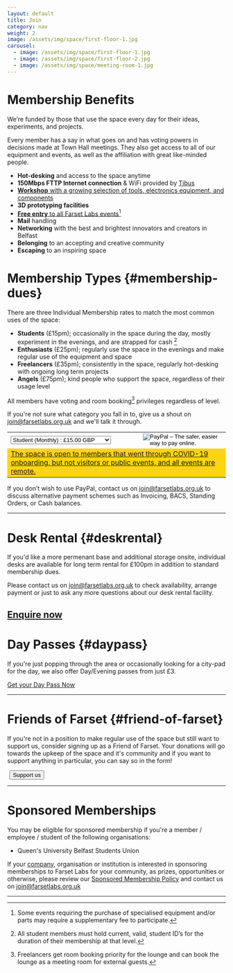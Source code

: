 ```yaml
---
layout: default
title: Join
category: nav
weight: 2
image: /assets/img/space/first-floor-1.jpg
carousel:
  - image: /assets/img/space/first-floor-1.jpg
  - image: /assets/img/space/first-floor-2.jpg
  - image: /assets/img/space/meeting-room-1.jpg
---
```

Membership Benefits
===================

We’re funded by those that use the space every day for their ideas, experiments, and projects.

Every member has a say in what goes on and has voting powers in decisions made at Town Hall meetings.
They also get access to all of our equipment and events, as well as the affiliation with great like-minded people.

-   **Hot-desking** and access to the space anytime
-   **150Mbps FTTP Internet connection** & WiFi provided by [Tibus](/about/corporates.html)
-   [**Workshop** with a growing selection of tools, electronics equipment, and components](/about/facility.html)
-   **3D prototyping facilities**
-   [**Free entry** to all Farset Labs events](/events/)[^1]
-   **Mail** handling
-   **Networking** with the best and brightest innovators and creators in Belfast
-   **Belonging** to an accepting and creative community
-   **Escaping** to an inspiring space

Membership Types {#membership-dues}
================

There are three Individual Membership rates to match the most common uses of the space:

-   **Students** (£15pm); occasionally in the space during the day, mostly experiment in the evenings, and are strapped for cash [^2]
-   **Enthusiasts** (£25pm); regularly use the space in the evenings and make regular use of the equipment and space
-   **Freelancers** (£35pm); consistently in the space, regularly hot-desking with ongoing long term projects
-   **Angels** (£75pm); kind people who support the space, regardless of their usage level

All members have voting and room booking[^3] privileges regardless of level.

If you're not sure what category you fall in to, give us a shout on <join@farsetlabs.org.uk> and we'll talk it through.

<form class="center small-8" action="https://www.paypal.com/cgi-bin/webscr" method="post" target="_top">
<input type="hidden" name="on0" value="">
<input type="hidden" name="cmd" value="_s-xclick">
<input type="hidden" name="hosted_button_id" value="XJ9H6BLXWWYXL">
<table>
<tr>
  <td>
    <select name="os0">
      <option value="Student (Monthly)">Student (Monthly) : £15.00 GBP</option>
      <option value="Enthusiast (Monthly)">Enthusiast (Monthly) : £25.00 GBP</option>
      <option value="Freelancer (Monthly)">Freelancer (Monthly) : £35.00 GBP</option>
      <option value="Angel (Monthly)">Angel (Monthly) : £75.00 GBP</option>
      <option value="Student (Annual)">Student (Annual) : £165.00 GBP</option>
      <option value="Enthusiast (Annual)">Enthusiast (Annual) : £275.00 GBP</option>
      <option value="Freelancer (Annual)">Freelancer (Annual) : £385.00 GBP</option>
    </select>
  </td>
  <td>
    <input type="hidden" name="currency_code" value="GBP">
    <input type="image" src="https://www.paypalobjects.com/en_GB/i/btn/btn_subscribe_LG.gif" border="0" name="submit" alt="PayPal – The safer, easier way to pay online.">
    <img alt="" border="0" src="https://www.paypalobjects.com/en_GB/i/scr/pixel.gif" width="1" height="1">
  </td>
</tr>
<tr style="background: #ffd411;">
  <td colspan="3" class="text-center">
  <a href="/coronavirus">The space is open to members that went through COVID-19 onboarding, but not visitors or public events, and all events are remote.</a>
  </td>
</tr>
</table>
</form>

If you don’t wish to use PayPal, contact us on <join@farsetlabs.org.uk> to discuss alternative payment schemes such as Invoicing, BACS, Standing Orders, or Cash balances.

-----------------------------------------------------------------------

Desk Rental {#deskrental}
=========================
If you'd like a more permenant base and additional storage onsite, individual desks are available for long term rental for £100pm in addition to standard membership dues.

Please contact us on <join@farsetlabs.org.uk> to check availability, arrange payment or just to ask any more questions about our desk rental facility.

<a href="mailto:join@farsetlabs.org.uk" class="large button expand round">Enquire now</a>
-----------------------------------------------------------------------

Day Passes {#daypass}
====================
If you're just popping through the area or occasionally looking for a city-pad for the day, we also offer Day/Evening passes from just £3.

<a href="/hotdesk/index.html" class="large button expand round">Get your Day Pass Now</a>

------------------------------------------------------------------------

Friends of Farset {#friend-of-farset}
=================

If you're not in a position to make regular use of the space but still want to support us, consider signing up as a Friend of Farset.
Your donations will go towards the upkeep of the space and it's community and if you want to support anything in particular, you can say so in the form!

<form class="text-center" action="https://www.paypal.com/cgi-bin/webscr" method="post" target="_top">
  <input type="hidden" name="cmd" value="_s-xclick">
  <input type="hidden" name="hosted_button_id" value="6E5VFUY63DKLS">
  <input type="hidden" src="https://www.paypalobjects.com/en_GB/i/btn/btn_donate_SM.gif" border="0" name="submit" alt="PayPal – The safer, easier way to pay online.">
  <img alt="" border="0" src="https://www.paypalobjects.com/en_GB/i/scr/pixel.gif" width="1" height="1">
  <input type="submit" name="submit" class="large button round expand" value="Support us">
</form>

-------------------------------------------------------------------------

Sponsored Memberships
=====================

You may be eligible for sponsored membership if you're a member / employee / student of the following organisations:

* Queen's University Belfast Students Union

If your [company](/about/corporates), organisation or institution is interested in sponsoring memberships to Farset Labs for your community, as prizes, opportunities
or otherwise, please review our [Sponsored Membership Policy](/about/sponsored_membership_policy.html) and contact us on <join@farsetlabs.org.uk>

------------------------------------------------------------------------

[^1]: Some events requiring the purchase of specialised equipment and/or parts may require a supplementary fee to participate.

[^2]: All student members must hold current, valid, student ID’s for the duration of their membership at that level.

[^3]: Freelancers get room booking priority for the lounge and can book the lounge as a meeting room for external guests.

